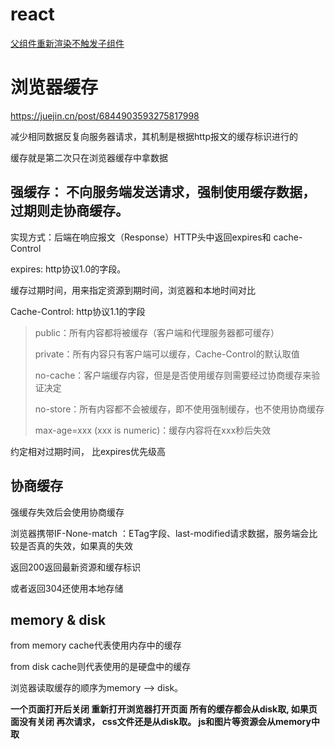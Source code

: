 # react 
[父组件重新渲染不触发子组件](https://github.com/HawthornXU/summary/blob/main/react/%E7%88%B6%E7%BB%84%E4%BB%B6%E9%87%8D%E6%96%B0%E6%B8%B2%E6%9F%93%E4%B8%8D%E8%A7%A6%E5%8F%91%E5%AD%90%E7%BB%84%E4%BB%B6.md)

# 浏览器缓存
https://juejin.cn/post/6844903593275817998

减少相同数据反复向服务器请求，其机制是根据http报文的缓存标识进行的

缓存就是第二次只在浏览器缓存中拿数据

## **强缓存**： 不向服务端发送请求，强制使用缓存数据，过期则走协商缓存。
实现方式：后端在响应报文（Response）HTTP头中返回expires和 cache-Control

expires: http协议1.0的字段。

缓存过期时间，用来指定资源到期时间，浏览器和本地时间对比

Cache-Control: http协议1.1的字段
>public：所有内容都将被缓存（客户端和代理服务器都可缓存） 
>
>private：所有内容只有客户端可以缓存，Cache-Control的默认取值
>
>no-cache：客户端缓存内容，但是是否使用缓存则需要经过协商缓存来验证决定
>
>no-store：所有内容都不会被缓存，即不使用强制缓存，也不使用协商缓存
>
>max-age=xxx (xxx is numeric)：缓存内容将在xxx秒后失效

约定相对过期时间， 比expires优先级高

## 协商缓存

强缓存失效后会使用协商缓存

浏览器携带IF-None-match ：ETag字段、last-modified请求数据，服务端会比较是否真的失效，如果真的失效

返回200返回最新资源和缓存标识

或者返回304还使用本地存储

## memory & disk

from memory cache代表使用内存中的缓存

from disk cache则代表使用的是硬盘中的缓存

浏览器读取缓存的顺序为memory –> disk。

**一个页面打开后关闭 重新打开浏览器打开页面 所有的缓存都会从disk取,
如果页面没有关闭 再次请求， css文件还是从disk取。 js和图片等资源会从memory中取**
